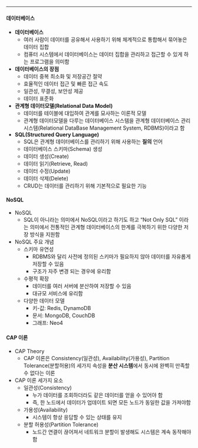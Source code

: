 
---
#### 데이터베이스
- **데이터베이스** 
	- 여러 사람이 데이터를 공유해서 사용하기 위해 체계적으로 통합해서 묶어놓은 데이터 집합 
	- 컴퓨터 시스템에서 데이터베이스는 데이터 집합을 관리하고 접근할 수 있게 하는 프로그램을 의미함 
- **데이터베이스의 장점**
	- 데이터 중복 최소화 및 저장공간 절약 
	- 효율적인 데이터 접근 및 빠른 접근 속도 
	- 일관성, 무결성, 보안성 제공 
	- 데이터 표준화
- **관계형 데이터모델(Relational Data Model)** 
	- 데이터를 테이블에 대입하여 관계를 묘사하는 이론적 모델 
	- 관계형 데이터모델을 다루는 데이터베이스 시스템을 관계형 데이터베이스 관리시스템(Relational DataBase Management System, RDBMS)이라고 함
- **SQL(Structured Query Language)** 
	- SQL은 관계형 데이터베이스를 관리하기 위해 사용하는 **질의** 언어 
	- 데이터베이스 스키마(Schema) 생성 
	- 데이터 생성(Create) 
	- 데이터 읽기(Retrieve, Read) 
	- 데이터 수정(Update) 
	- 데이터 삭제(Delete) 
	- CRUD는 데이터를 관리하기 위해 기본적으로 필요한 기능
#### NoSQL
- NoSQL 
	- SQL이 아니라는 의미에서 NoSQL이라고 하기도 하고 “Not Only SQL” 이라는 의미에서 전통적인 관계형 데이터베이스의 한계를 극복하기 위한 다양한 저장 방식을 지원함 
- NoSQL 주요 개념 
	- 스키마 유연성 
		- RDBMS와 달리 사전에 정의된 스키마가 필요하지 않아 데이터를 자유롭게 저장할 수 있음 
		- 구조가 자주 변경 되는 경우에 유리함 
	- 수평적 확장 
		- 데이터를 여러 서버에 분산하여 저장할 수 있음 
		- 대규모 서비스에 유리함 
	- 다양한 데이터 모델 
		- 키-값: Redis, DynamoDB 
		- 문서: MongoDB, CouchDB 
		- 그래프: Neo4
#### CAP 이론
- CAP Theory
	- CAP 이론은 Consistency(일관성), Availability(가용성), Partition Tolerance(분할허용)의 세가지 속성을 **분산 시스템**에서 동시에 완벽히 만족할 수 없다는 이론
- CAP 이론 세가지 요소
	- 일관성(Consistency) 
		- 누가 데이터를 조회하더라도 같은 데이터를 얻을 수 있어야 함 
		- 즉, 한 노드에서 데이터가 업데이트 되면 모든 노드가 동일한 값을 가져야함 
	- 가용성(Availability) 
		- 시스템이 항상 응답할 수 있는 상태를 유지 
	- 분할 허용성(Partition Tolerance) 
		- 노드간 연결이 끊어져서 네트워크 분할이 발생해도 시스템은 계속 동작해야함
